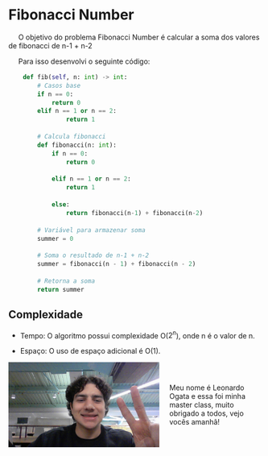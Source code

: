 # Fibonacci Number

&nbsp;&nbsp;&nbsp;&nbsp; O objetivo do problema Fibonacci Number é calcular a soma dos valores de fibonacci de n-1 + n-2

&nbsp;&nbsp;&nbsp;&nbsp; Para isso desenvolvi o seguinte código: 

```python
    def fib(self, n: int) -> int:
        # Casos base
        if n == 0:
            return 0
        elif n == 1 or n == 2:
                return 1

        # Calcula fibonacci
        def fibonacci(n: int):
            if n == 0:
                return 0

            elif n == 1 or n == 2:
                return 1

            else:
                return fibonacci(n-1) + fibonacci(n-2)

        # Variável para armazenar soma
        summer = 0

        # Soma o resultado de n-1 + n-2
        summer = fibonacci(n - 1) + fibonacci(n - 2)
        
        # Retorna a soma
        return summer
```

## Complexidade
- Tempo: O algoritmo possui complexidade O($2^n$), onde n é o valor de n.

- Espaço: O uso de espaço adicional é O(1).

<div style="display: flex; align-items: center; justify-content: center;">
    <img src="leoogata98.jpg" alt="leoogata" style="width: 300px; height: auto; margin-right: 20px;">
    <div>
        <p>Meu nome é Leonardo Ogata e essa foi minha master class, muito obrigado a todos, vejo vocês amanhã!</p>
    </div>
</div>

